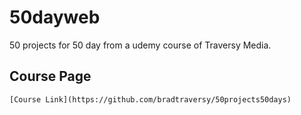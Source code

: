 # 50dayweb
50 projects for 50 day from a udemy course of Traversy Media.
## Course Page 
```
[Course Link](https://github.com/bradtraversy/50projects50days)
```
